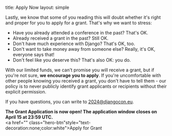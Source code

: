 title: Apply Now
layout: simple

Lastly, we know that some of you reading this will doubt whether it's right and proper for you to apply for a grant. That's why we want to stress:

- Have you already attended a conference in the past? That's OK.
- Already received a grant in the past? Still OK.
- Don't have much experience with Django? That's OK, too.
- Don't want to take money away from someone else? Really, it's OK, everyone says that!
- Don't feel like you deserve this? That's also OK: you do.

With our limited funds, we can't promise you will receive a grant, but if you're not sure, **we encourage you to apply**. If you're uncomfortable with other people knowing you received a grant, you don't have to tell them - our policy is to never publicly identify grant applicants or recipients without their explicit permission.

If you have questions, you can write to [2024@djangocon.eu](mailto:2024@djangocon.eu).

**The Grant Application is now open! The application window closes on April 15 at 23:59 UTC.**
<br>
<a href="" class="hero-btn"style="text-decoration:none;color:white">Apply for Grant</a>
